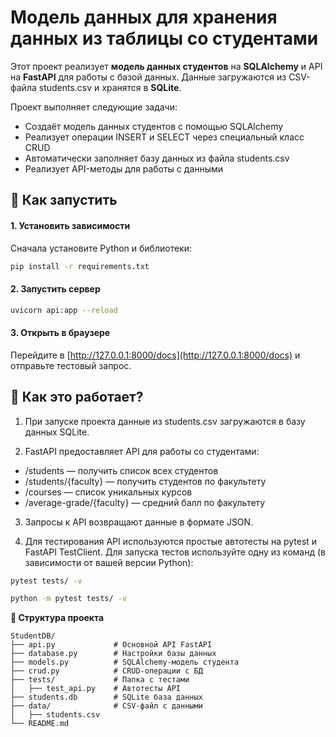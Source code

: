 # **Модель данных для хранения данных из таблицы со студентами**


Этот проект реализует **модель данных студентов** на **SQLAlchemy** и API на **FastAPI** для работы с базой данных. Данные загружаются из CSV-файла students.csv и хранятся в **SQLite**.



Проект выполняет следующие задачи:

- Создаёт модель данных студентов  с помощью SQLAlchemy
- Реализует операции INSERT и SELECT через специальный класс CRUD
- Автоматически заполняет базу данных из файла students.csv
- Реализует API-методы для работы с данными

## 🚀 Как запустить

#### 1. Установить зависимости
Сначала установите Python и библиотеки:
```bash
pip install -r requirements.txt
```
#### 2. Запустить сервер
```bash
uvicorn api:app --reload
```
#### **3. Открыть в браузере**
Перейдите в [http://127.0.0.1:8000/docs](http://127.0.0.1:8000/docs) и отправьте тестовый запрос.


## **📌 Как это работает?**



1) При запуске проекта данные из students.csv загружаются в базу данных SQLite.

2) FastAPI предоставляет API для работы со студентами:
* /students — получить список всех студентов
* /students/{faculty} — получить студентов по факультету
* /courses — список уникальных курсов
* /average-grade/{faculty} — средний балл по факультету

3) Запросы к API возвращают данные в формате JSON.

4) Для тестирования API используются простые автотесты на pytest и FastAPI TestClient.
Для запуска тестов используйте одну из команд (в зависимости от вашей версии Python):

```sh
pytest tests/ -v
```

```sh
python -m pytest tests/ -v
```
**📂 Структура проекта**
```
StudentDB/
├── api.py             # Основной API FastAPI
├── database.py        # Настройки базы данных
├── models.py          # SQLAlchemy-модель студента
├── crud.py            # CRUD-операции с БД
├── tests/             # Папка с тестами
│   ├── test_api.py    # Автотесты API
├── students.db        # SQLite база данных
├── data/              # CSV-файл с данными
│   ├── students.csv
└── README.md
```
